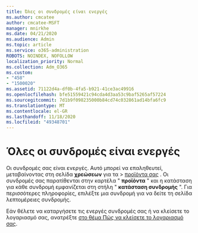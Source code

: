 ```yaml
---
title: Όλες οι συνδρομές είναι ενεργές
ms.author: cmcatee
author: cmcatee-MSFT
manager: mnirkhe
ms.date: 04/21/2020
ms.audience: Admin
ms.topic: article
ms.service: o365-administration
ROBOTS: NOINDEX, NOFOLLOW
localization_priority: Normal
ms.collection: Adm_O365
ms.custom:
- "458"
- "1500020"
ms.assetid: 71122d4a-df0b-4fa5-b921-41ce3ac49916
ms.openlocfilehash: bfe51559421c94cda4d3aa53c9baf5265af57224
ms.sourcegitcommit: 7d1b9f098235000b84cd74c032861ad14bfa6fc9
ms.translationtype: MT
ms.contentlocale: el-GR
ms.lasthandoff: 11/18/2020
ms.locfileid: "49348701"
---
```

# <a name="all-subscriptions-are-active"></a>Όλες οι συνδρομές είναι ενεργές

Οι συνδρομές σας είναι ενεργές. Αυτό μπορεί να επαληθευτεί, μεταβαίνοντας στη σελίδα **χρεώσεων** για τα \> [προϊόντα σας](https://go.microsoft.com/fwlink/p/?linkid=842054) . Οι συνδρομές σας παρατίθενται στην καρτέλα " **προϊόντα** " και η κατάσταση για κάθε συνδρομή εμφανίζεται στη στήλη " **κατάσταση συνδρομής** ". Για περισσότερες πληροφορίες, επιλέξτε μια συνδρομή για να δείτε τη σελίδα λεπτομέρειες συνδρομής.
  
Εάν θέλετε να καταργήσετε τις ενεργές συνδρομές σας ή να κλείσετε το λογαριασμό σας, ανατρέξτε [στο θέμα Πώς να κλείσετε το λογαριασμό σας](https://docs.microsoft.com/microsoft-365/commerce/close-your-account?view=o365-worldwide).
